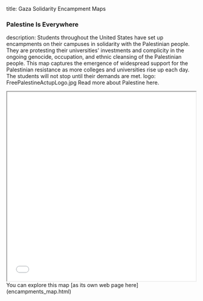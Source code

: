 title: Gaza Solidarity Encampment Maps
### Palestine Is Everywhere 

description: Students throughout the United States have set up encampments on their campuses in solidarity with the Palestinian people. They are protesting their universities' investments and complicity in the ongoing genocide, occupation, and ethnic cleansing of the Palestinian people. This map captures the emergence of widespread support for the Palestinian resistance as more colleges and universities rise up each day. The students will not stop until their demands are met. 
logo: FreePalestineActupLogo.jpg
Read more about Palestine here.

<iframe src="encampments_map.html" height="500" width="500"></iframe>
You can explore this map [as its own web page here](encampments_map.html)
